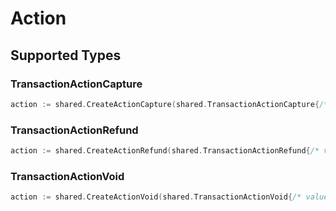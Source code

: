 # Action


## Supported Types

### TransactionActionCapture

```go
action := shared.CreateActionCapture(shared.TransactionActionCapture{/* values here */})
```

### TransactionActionRefund

```go
action := shared.CreateActionRefund(shared.TransactionActionRefund{/* values here */})
```

### TransactionActionVoid

```go
action := shared.CreateActionVoid(shared.TransactionActionVoid{/* values here */})
```

